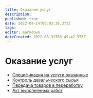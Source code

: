 ```yaml
---
title: Оказание услуг
description: 
published: true
date: 2022-09-14T05:03:39.373Z
tags: 
editor: markdown
dateCreated: 2022-08-31T08:49:42.973Z
---
```


# Оказание услуг

* [Спецификация на услуги оказанные](specifikacii-na-uslugi-okazannye.md)
* [Контроль давальческого сырья](../../../upravlenie-proizvodstvom/pererabotka/kontrol-davalcheskogo-syrya.md)
* [Передача товаров в переработку](peredacha-tovarov-v-pererabotku.md)
* [Акт выполненных работ](akt-vypolnennykh-rabot.md)
